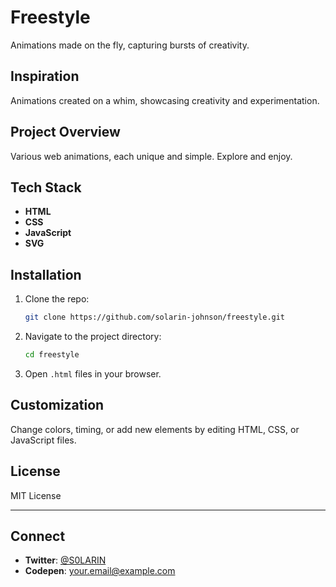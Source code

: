 # Freestyle

Animations made on the fly, capturing bursts of creativity.

## Inspiration

Animations created on a whim, showcasing creativity and experimentation.

## Project Overview

Various web animations, each unique and simple. Explore and enjoy.

## Tech Stack

- **HTML**
- **CSS**
- **JavaScript**
- **SVG**

## Installation

1. Clone the repo:
   ```bash
   git clone https://github.com/solarin-johnson/freestyle.git
   ```
2. Navigate to the project directory:
   ```bash
   cd freestyle
   ```
3. Open `.html` files in your browser.

## Customization

Change colors, timing, or add new elements by editing HTML, CSS, or JavaScript files.

## License

MIT License

---

## Connect

- **Twitter**: [@S0LARIN](https://x.com/S0LARIN)
- **Codepen**: [your.email@example.com](https://codepen.io/dotjs)
